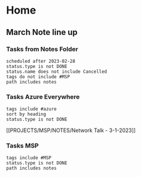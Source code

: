 # Home

## March Note line up

### Tasks from Notes Folder

```tasks
scheduled after 2023-02-28
status.type is not DONE
status.name does not include Cancelled
tags do not include #MSP 
path includes notes
```

### Tasks Azure Everywhere

```tasks
tags include #azure
sort by heading
status.type is not DONE
```
[[PROJECTS/MSP/NOTES/Network Talk - 3-1-2023]]

### Tasks MSP
```tasks
tags include #MSP 
status.type is not DONE
path includes notes
```
